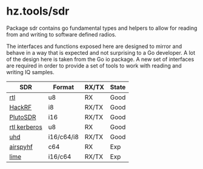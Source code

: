 # hz.tools/sdr

Package sdr contains go fundamental types and helpers to allow for
reading from and writing to software defined radios.

The interfaces and functions exposed here are designed to mirror and behave
in a way that is expected and not surprising to a Go developer. A lot of the
design here is taken from the Go io package. A new set of interfaces are
required in order to provide a set of tools to work with reading and writing
IQ samples.

| SDR                                    | Format     | RX/TX  | State |
|----------------------------------------|------------|--------|-------|
| [rtl](rtl/README.md)                   | u8         | RX     | Good  |
| [HackRF](hackrf/README.md)             | i8         | RX/TX  | Good  |
| [PlutoSDR](pluto/README.md)            | i16        | RX/TX  | Good  |
| [rtl kerberos](rtl/kerberos/README.md) | u8         | RX     | Good  |
| [uhd](uhd/README.md)                   | i16/c64/i8 | RX/TX  | Good  |
| [airspyhf](airspyhf/README.md)         | c64        | RX     | Exp   |
| [lime](lime/README.md)                 | i16/c64    | RX/TX  | Exp   |

